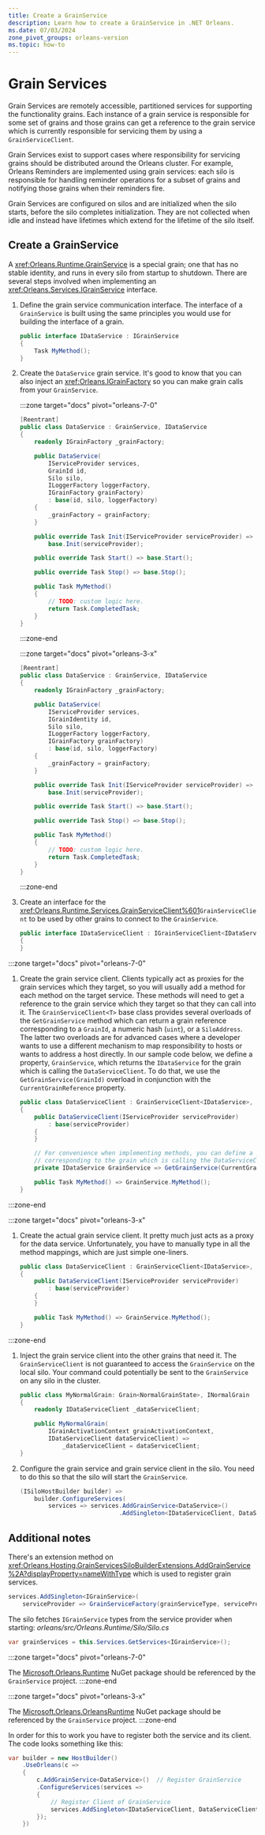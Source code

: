 ```yaml
---
title: Create a GrainService
description: Learn how to create a GrainService in .NET Orleans.
ms.date: 07/03/2024
zone_pivot_groups: orleans-version
ms.topic: how-to
---
```


# Grain Services

Grain Services are remotely accessible, partitioned services for supporting the functionality grains. Each instance of a grain service is responsible for some set of grains and those grains can get a reference to the grain service which is currently responsible for servicing them by using a `GrainServiceClient`.

Grain Services exist to support cases where responsibility for servicing grains should be distributed around the Orleans cluster. For example, Orleans Reminders are implemented using grain services: each silo is responsible for handling reminder operations for a subset of grains and notifying those grains when their reminders fire.

Grain Services are configured on silos and are initialized when the silo starts, before the silo completes initialization. They are not collected when idle and instead have lifetimes which extend for the lifetime of the silo itself.

## Create a GrainService

A <xref:Orleans.Runtime.GrainService> is a special grain; one that has no stable identity, and runs in every silo from startup to shutdown. There are several steps involved when implementing an <xref:Orleans.Services.IGrainService> interface.

1. Define the grain service communication interface. The interface of a `GrainService` is built using the same principles you would use for building the interface of a grain.

    ```csharp
    public interface IDataService : IGrainService
    {
        Task MyMethod();
    }
    ```

1. Create the `DataService` grain service. It's good to know that you can also inject an <xref:Orleans.IGrainFactory> so you can make grain calls from your `GrainService`.

    <!-- markdownlint-disable MD044 -->
    :::zone target="docs" pivot="orleans-7-0"
    <!-- markdownlint-enable MD044 -->

    ```csharp
    [Reentrant]
    public class DataService : GrainService, IDataService
    {
        readonly IGrainFactory _grainFactory;

        public DataService(
            IServiceProvider services,
            GrainId id,
            Silo silo,
            ILoggerFactory loggerFactory,
            IGrainFactory grainFactory)
            : base(id, silo, loggerFactory)
        {
            _grainFactory = grainFactory;
        }

        public override Task Init(IServiceProvider serviceProvider) =>
            base.Init(serviceProvider);

        public override Task Start() => base.Start();

        public override Task Stop() => base.Stop();

        public Task MyMethod()
        {
            // TODO: custom logic here.
            return Task.CompletedTask;
        }
    }
    ```

    :::zone-end

    <!-- markdownlint-disable MD044 -->
    :::zone target="docs" pivot="orleans-3-x"
    <!-- markdownlint-enable MD044 -->

    ```csharp
    [Reentrant]
    public class DataService : GrainService, IDataService
    {
        readonly IGrainFactory _grainFactory;

        public DataService(
            IServiceProvider services,
            IGrainIdentity id,
            Silo silo,
            ILoggerFactory loggerFactory,
            IGrainFactory grainFactory)
            : base(id, silo, loggerFactory)
        {
            _grainFactory = grainFactory;
        }

        public override Task Init(IServiceProvider serviceProvider) =>
            base.Init(serviceProvider);

        public override Task Start() => base.Start();

        public override Task Stop() => base.Stop();

        public Task MyMethod()
        {
            // TODO: custom logic here.
            return Task.CompletedTask;
        }
    }
    ```

    :::zone-end

1. Create an interface for the <xref:Orleans.Runtime.Services.GrainServiceClient%601>`GrainServiceClient` to be used by other grains to connect to the `GrainService`.

    ```csharp
    public interface IDataServiceClient : IGrainServiceClient<IDataService>, IDataService
    {
    }
    ```

<!-- markdownlint-disable MD044 -->
:::zone target="docs" pivot="orleans-7-0"
<!-- markdownlint-enable MD044 -->
1. Create the grain service client. Clients typically act as proxies for the grain services which they target, so you will usually add a method for each method on the target service. These methods will need to get a reference to the grain service which they target so that they can call into it. The `GrainServiceClient<T>` base class provides several overloads of the `GetGrainService` method which can return a grain reference corresponding to a `GrainId`, a numeric hash (`uint`), or a `SiloAddress`. The latter two overloads are for advanced cases where a developer wants to use a different mechanism to map responsibility to hosts or wants to address a host directly. In our sample code below, we define a property, `GrainService`, which returns the `IDataService` for the grain which is calling the `DataServiceClient`. To do that, we use the `GetGrainService(GrainId)` overload in conjunction with the `CurrentGrainReference` property.

    ```csharp
    public class DataServiceClient : GrainServiceClient<IDataService>, IDataServiceClient
    {
        public DataServiceClient(IServiceProvider serviceProvider)
            : base(serviceProvider)
        {
        }

        // For convenience when implementing methods, you can define a property which gets the IDataService
        // corresponding to the grain which is calling the DataServiceClient.
        private IDataService GrainService => GetGrainService(CurrentGrainReference.GrainId);

        public Task MyMethod() => GrainService.MyMethod();
    }
    ```

:::zone-end
<!-- markdownlint-disable MD044 -->
:::zone target="docs" pivot="orleans-3-x"
<!-- markdownlint-enable MD044 -->

1. Create the actual grain service client. It pretty much just acts as a proxy for the data service. Unfortunately, you have to manually type in all the method mappings, which are just simple one-liners.

    ```csharp
    public class DataServiceClient : GrainServiceClient<IDataService>, IDataServiceClient
    {
        public DataServiceClient(IServiceProvider serviceProvider)
            : base(serviceProvider)
        {
        }

        public Task MyMethod() => GrainService.MyMethod();
    }
    ```

:::zone-end

1. Inject the grain service client into the other grains that need it. The `GrainServiceClient` is not guaranteed to access the `GrainService` on the local silo. Your command could potentially be sent to the `GrainService` on any silo in the cluster.

    ```csharp
    public class MyNormalGrain: Grain<NormalGrainState>, INormalGrain
    {
        readonly IDataServiceClient _dataServiceClient;

        public MyNormalGrain(
            IGrainActivationContext grainActivationContext,
            IDataServiceClient dataServiceClient) =>
                _dataServiceClient = dataServiceClient;
    }
    ```

1. Configure the grain service and grain service client in the silo. You need to do this so that the silo will start the `GrainService`.

    ```csharp
    (ISiloHostBuilder builder) =>
        builder.ConfigureServices(
            services => services.AddGrainService<DataService>()
                                .AddSingleton<IDataServiceClient, DataServiceClient>());
    ```

## Additional notes

<!-- markdownlint-disable-next-line proper-names -->
There's an extension method on <xref:Orleans.Hosting.GrainServicesSiloBuilderExtensions.AddGrainService%2A?displayProperty=nameWithType> which is used to register grain services.

```csharp
services.AddSingleton<IGrainService>(
    serviceProvider => GrainServiceFactory(grainServiceType, serviceProvider));
```

<!-- markdownlint-disable-next-line proper-names -->
The silo fetches `IGrainService` types from the service provider when starting: _orleans/src/Orleans.Runtime/Silo/Silo.cs_

```csharp
var grainServices = this.Services.GetServices<IGrainService>();
```

<!-- markdownlint-disable MD044 -->
:::zone target="docs" pivot="orleans-7-0"
<!-- markdownlint-enable MD044 -->
The [Microsoft.Orleans.Runtime](https://www.nuget.org/packages/Microsoft.Orleans.Runtime) NuGet package should be referenced by the `GrainService` project.
:::zone-end
<!-- markdownlint-disable MD044 -->
:::zone target="docs" pivot="orleans-3-x"
<!-- markdownlint-enable MD044 -->
The [Microsoft.Orleans.OrleansRuntime](https://www.nuget.org/packages/Microsoft.Orleans.OrleansRuntime) NuGet package should be referenced by the `GrainService` project.
:::zone-end

In order for this to work you have to register both the service and its client. The code looks something like this:

```csharp
var builder = new HostBuilder()
    .UseOrleans(c =>
    {
        c.AddGrainService<DataService>()  // Register GrainService
        .ConfigureServices(services =>
        {
            // Register Client of GrainService
            services.AddSingleton<IDataServiceClient, DataServiceClient>();
        });
    })
 ```
